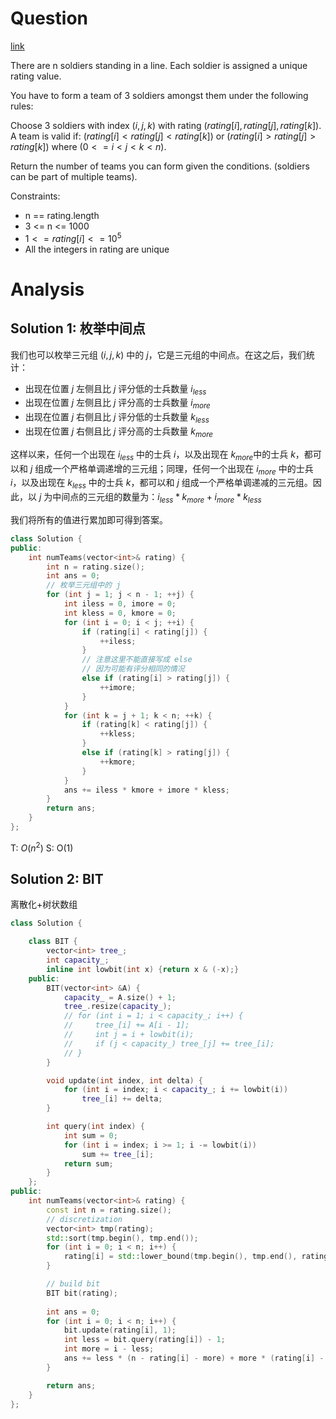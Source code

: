 # Question
[link](https://leetcode-cn.com/problems/count-number-of-teams/)

There are n soldiers standing in a line. Each soldier is assigned a unique rating value.

You have to form a team of 3 soldiers amongst them under the following rules:

Choose 3 soldiers with index $(i, j, k)$ with rating $(rating[i], rating[j], rating[k])$.
A team is valid if: $(rating[i] < rating[j] < rating[k])$ or $(rating[i] > rating[j] > rating[k])$ where $(0 <= i < j < k < n)$.

Return the number of teams you can form given the conditions. (soldiers can be part of multiple teams).

Constraints:
- n == rating.length
- 3 <= n <= 1000
- $1 <= rating[i] <= 10^5$
- All the integers in rating are unique

# Analysis
## Solution 1: 枚举中间点
我们也可以枚举三元组 $(i, j, k)$ 中的 $j$，它是三元组的中间点。在这之后，我们统计：
- 出现在位置 $j$ 左侧且比 $j$ 评分低的士兵数量 $i_{\textit{less}}$
- 出现在位置 $j$ 左侧且比 $j$ 评分高的士兵数量 $i_{\textit{more}}$
- 出现在位置 $j$ 右侧且比 $j$ 评分低的士兵数量 $k_{\textit{less}}$
- 出现在位置 $j$ 右侧且比 $j$ 评分高的士兵数量 $k_{\textit{more}}$

这样以来，任何一个出现在 $i_{\textit{less}}$ 中的士兵 $i$，以及出现在 $k_{\textit{more}}$中的士兵 $k$，都可以和 $j$ 组成一个严格单调递增的三元组；同理，任何一个出现在 $i_{\textit{more}}$ 中的士兵 $i$，以及出现在 $k_{\textit{less}}$ 中的士兵 $k$，都可以和 $j$ 组成一个严格单调递减的三元组。因此，以 $j$ 为中间点的三元组的数量为：$i_{\textit{less}} * k_{\textit{more}} + i_{\textit{more}} * k_{\textit{less}}$

我们将所有的值进行累加即可得到答案。

```cpp
class Solution {
public:
    int numTeams(vector<int>& rating) {
        int n = rating.size();
        int ans = 0;
        // 枚举三元组中的 j
        for (int j = 1; j < n - 1; ++j) {
            int iless = 0, imore = 0;
            int kless = 0, kmore = 0;
            for (int i = 0; i < j; ++i) {
                if (rating[i] < rating[j]) {
                    ++iless;
                }
                // 注意这里不能直接写成 else
                // 因为可能有评分相同的情况
                else if (rating[i] > rating[j]) {
                    ++imore;
                }
            }
            for (int k = j + 1; k < n; ++k) {
                if (rating[k] < rating[j]) {
                    ++kless;
                }
                else if (rating[k] > rating[j]) {
                    ++kmore;
                }
            }
            ans += iless * kmore + imore * kless;
        }
        return ans;
    }
};
```
T: $O(n^2)$
S: O(1)
## Solution 2: BIT
离散化+树状数组
```cpp
class Solution {

    class BIT {
        vector<int> tree_;
        int capacity_;
        inline int lowbit(int x) {return x & (-x);}
    public:
        BIT(vector<int> &A) {
            capacity_ = A.size() + 1;
            tree_.resize(capacity_);
            // for (int i = 1; i < capacity_; i++) {
            //     tree_[i] += A[i - 1];
            //     int j = i + lowbit(i);
            //     if (j < capacity_) tree_[j] += tree_[i];
            // }
        }

        void update(int index, int delta) {
            for (int i = index; i < capacity_; i += lowbit(i))
                tree_[i] += delta;
        }

        int query(int index) {
            int sum = 0;
            for (int i = index; i >= 1; i -= lowbit(i))
                sum += tree_[i];
            return sum;
        }
    };
public:
    int numTeams(vector<int>& rating) {
        const int n = rating.size();
        // discretization
        vector<int> tmp(rating);
        std::sort(tmp.begin(), tmp.end());
        for (int i = 0; i < n; i++) {
            rating[i] = std::lower_bound(tmp.begin(), tmp.end(), rating[i]) - tmp.begin() + 1;
        }

        // build bit
        BIT bit(rating);
        
        int ans = 0;
        for (int i = 0; i < n; i++) {
            bit.update(rating[i], 1);
            int less = bit.query(rating[i]) - 1;
            int more = i - less;
            ans += less * (n - rating[i] - more) + more * (rating[i] - less - 1);
        }

        return ans;
    }
};
```